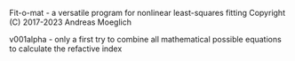 Fit-o-mat - a versatile program for nonlinear least-squares fitting Copyright (C) 2017-2023  Andreas Moeglich


v001alpha - only a first try to combine all mathematical possible equations to calculate the refactive index
